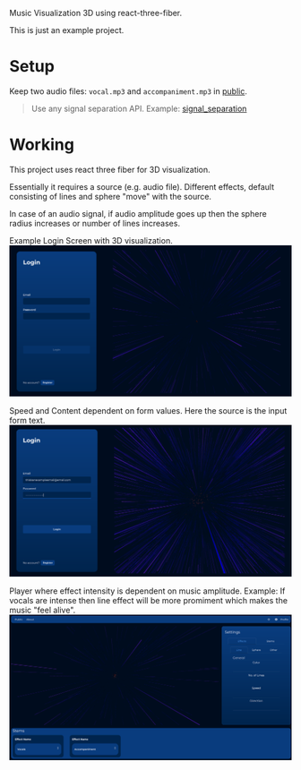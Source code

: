 Music Visualization 3D using react-three-fiber.

This is just an example project.

# Setup
Keep two audio files: `vocal.mp3` and `accompaniment.mp3` in [public](./public/).

> Use any signal separation API. Example: [signal_separation](https://github.com/vitrioil/signal_separation)

# Working
This project uses react three fiber for 3D visualization.

Essentially it requires a source (e.g. audio file). Different effects, default consisting of lines and sphere "move" with the source.

In case of an audio signal, if audio amplitude goes up then the sphere radius increases or number of lines increases.

Example Login Screen with 3D visualization.
![Empty Login](./static/empty_login_example.png)

Speed and Content dependent on form values.
Here the source is the input form text.
![Filled Login](./static/filled_login_example.png)

Player where effect intensity is dependent on music amplitude.
Example: If vocals are intense then line effect will be more promiment which makes the music "feel alive".
![Example Player](./static/player_example.png)